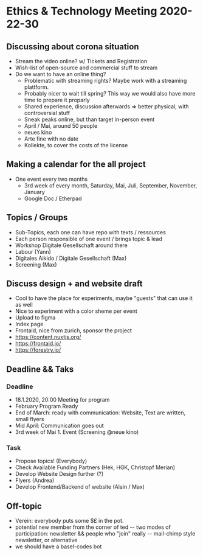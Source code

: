# Ethics & Technology Meeting 2020-22-30

## Discussing about corona situation
- Stream the video online? w/ Tickets and Registration
- Wish-list of open-source and commercial stuff to stream
- Do we want to have an online thing? 
  - Problematic with streaming rights? Maybe work with a streaming plattform.
  - Probably nicer to wait till spring? This way we would also have more time to prepare it proparly
  - Shared experience, discussion afterwards => better physical, with controversial stuff
  - Sneak peaks online, but than target in-person event
  - April / Mai, around 50 people
  - neues kino
  - Arte fine with no date
  - Kollekte, to cover the costs of the license

## Making a calendar for the all project
- One event every two months
  - 3rd week of every month, Saturday, Mai, Juli, September, November, January
  - Google Doc / Etherpad

## Topics / Groups

- Sub-Topics, each one can have repo with texts / ressources
- Each person responsible of one event / brings topic & lead
- Workshop Digitale Gesellschaft around there
- Labour (Yann)
- Digitales Aikido / Digitale Gesellschaft (Max)
- Screening (Max)

## Discuss design + and website draft
- Cool to have the place for experiments, maybe "guests" that can use it as well
- Nice to experiment with a color sheme per event
- Upload to figma
- Index page
- Frontaid, nice from zurich, sponsor the project
- https://content.nuxtjs.org/
- https://frontaid.io/
- https://forestry.io/

## Deadline && Taks

### Deadline
- 18.1.2020, 20:00 Meeting for program
- February Program Ready
- End of March: ready with communication: Website, Text are written, small flyers
- Mid April: Communication goes out
- 3rd week of Mai 1. Event (Screening @neue kino)

### Task
- Propose topics! (Everybody)
- Check Available Funding Partners (Hek, HGK, Christopf Merian)
- Develop Website Design further (?)
- Flyers (Andrea)
- Develop Frontend/Backend of website (Alain / Max)

## Off-topic
- Verein: everybody puts some $£ in the pot.
- potential new member from the corner of ted
-- two modes of participation: newsletter && people who "join" really
-- mail-chimp style newsletter, or alternative
- we should have a basel-codes bot